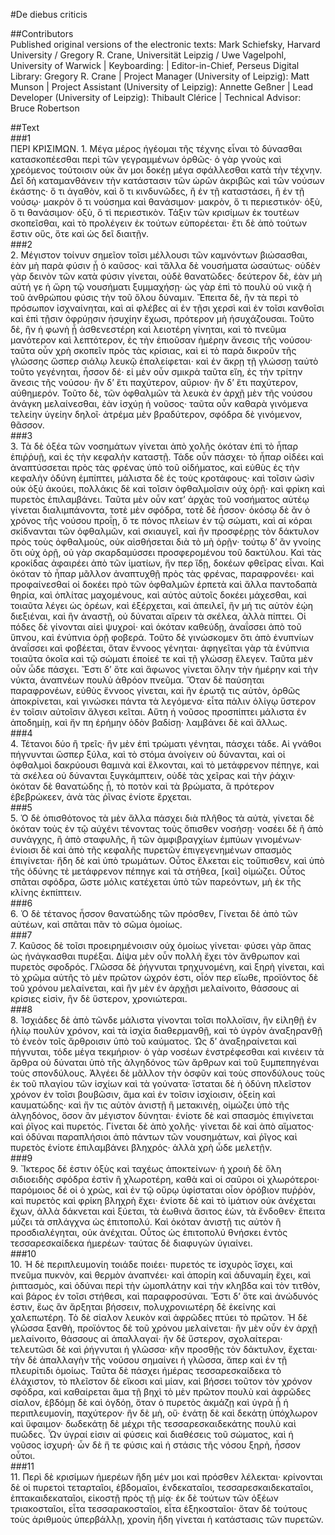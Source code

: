 #De diebus criticis  

##Contributors  
Published original versions of the electronic texts: Mark Schiefsky, Harvard University / Gregory R. Crane, Universität Leipzig / Uwe Vagelpohl, University of Warwick | Keyboarding:  | Editor-in-Chief, Perseus Digital Library: Gregory R. Crane | Project Manager (University of Leipzig): Matt Munson | Project Assistant (University of Leipzig): Annette Geßner | Lead Developer (University of Leipzig): Thibault Clérice | Technical Advisor: Bruce Robertson  

##Text  
###1  
ΠΕΡΙ ΚΡΙΣΙΜΩΝ. 1. Μέγα μέρος ἡγέομαι τῆς τέχνης εἶναι τὸ δύνασθαι κατασκοπέεσθαι περὶ τῶν γεγραμμένων ὀρθῶς· ὁ γὰρ γνοὺς καὶ χρεόμενος τούτοισιν οὐκ ἄν μοι δοκέῃ μέγα σφάλλεσθαι κατὰ τὴν τέχνην. Δεῖ δὴ καταμανθάνειν τὴν κατάστασιν τῶν ὡρῶν ἀκριβῶς καὶ τῶν νούσων ἑκάστης· ὅ τι ἀγαθὸν, καὶ ὅ τι κινδυνῶδες, ἢ ἐν τῇ καταστάσει, ἢ ἐν τῇ νούσῳ· μακρὸν ὅ τι νούσημα καὶ θανάσιμον· μακρὸν, ὅ τι περιεστικόν· ὀξὺ, ὅ τι θανάσιμον· ὀξὺ, ὅ τὶ περιεστικὸν. Τάξιν τῶν κρισίμων ἐκ τουτέων σκοπεῖσθαι, καὶ τὸ προλέγειν ἐκ τούτων εὐπορέεται· ἔτι δὲ ἀπὸ τούτων ἔστιν οὓς, ὅτε καὶ ὡς δεῖ διαιτῇν.  
###2  
2. Μέγιστον τοίνυν σημεῖον τοῖσι μέλλουσι τῶν καμνόντων βιώσασθαι, ἐὰν μὴ παρὰ φύσιν ᾖ ὁ καῦσος· καὶ τἄλλα δὲ νουσήματα ὡσαύτως· οὐδὲν γὰρ δεινὸν τῶν κατὰ φύσιν γίνεται, οὐδὲ θανατῶδες· δεύτερον δὲ, ἐὰν μὴ αὐτή γε ἡ ὥρη τῷ νουσήματι ξυμμαχήσῃ· ὡς γὰρ ἐπὶ τὸ πουλὺ οὐ νικᾷ ἡ τοῦ ἀνθρώπου φύσις τὴν τοῦ ὅλου δύναμιν. Ἔπειτα δὲ, ἢν τὰ περὶ τὸ πρόσωπον ἰσχναίνηται, καὶ αἱ φλέβες αἱ ἐν τῇσι χερσὶ καὶ ἐν τοῖσι κανθοῖσι καὶ ἐπὶ τῇσιν ὀφρύῃσιν ἡσυχίην ἔχωσι, πρότερον μὴ ἡσυχάζουσαι. Τοῦτο δὲ, ἢν ἡ φωνὴ ᾖ ἀσθενεστέρη καὶ λειοτέρη γίνηται, καὶ τὸ πνεῦμα μανότερον καὶ λεπτότερον, ἐς τὴν ἐπιοῦσαν ἡμέρην ἄνεσις τῆς νούσου· ταῦτα οὖν χρὴ σκοπεῖν πρὸς τὰς κρίσιας, καὶ εἰ τὸ παρὰ δικροῦν τῆς γλώσσης ὥσπερ σιάλῳ λευκῷ ἐπαλείφεται· καὶ ἐν ἄκρῃ τῇ γλώσσῃ ταὐτὸ τοῦτο γεγένηται, ἧσσον δέ· εἰ μὲν οὖν σμικρὰ ταῦτα εἴη, ἐς τὴν τρίτην ἄνεσις τῆς νούσου· ἢν δ’ ἔτι παχύτερον, αὔριον· ἢν δ’ ἔτι παχύτερον, αὐθημερόν. Τοῦτο δὲ, τῶν ὀφθαλμῶν τὰ λευκὰ ἐν ἀρχῇ μὲν τῆς νούσου ἀνάγκη μελαίνεσθαι, ἐὰν ἰσχύῃ ἡ νοῦσος· ταῦτα οὖν καθαρὰ γινόμενα τελείην ὑγείην δηλοῖ· ἀτρέμα μὲν βραδύτερον, σφόδρα δὲ γινόμενον, θᾶσσον.  
###3  
3. Τὰ δὲ ὀξέα τῶν νοσημάτων γίνεται ἀπὸ χολῆς ὁκόταν ἐπὶ τὸ ἧπαρ ἐπιῤῥυῇ, καὶ ἐς τὴν κεφαλὴν καταστῇ. Τάδε οὖν πάσχει· τὸ ἧπαρ οἰδέει καὶ ἀναπτύσσεται πρὸς τὰς φρένας ὑπὸ τοῦ οἰδήματος, καὶ εὐθὺς ἐς τὴν κεφαλὴν ὀδύνη ἐμπίπτει, μάλιστα δὲ ἐς τοὺς κροτάφους· καὶ τοῖσιν ὠσὶν οὐκ ὀξὺ ἀκούει, πολλάκις δὲ καὶ τοῖσιν ὀφθαλμοῖσιν οὐχ ὁρῇ· καὶ φρίκη καὶ πυρετὸς ἐπιλαμβάνει. Ταῦτα μὲν οὖν κατ’ ἀρχὰς τοῦ νοσήματος αὐτέῳ γίνεται διαλιμπάνοντα, τοτὲ μὲν σφόδρα, τοτὲ δὲ ἧσσον· ὁκόσῳ δὲ ἂν ὁ χρόνος τῆς νούσου προΐῃ, ὅ τε πόνος πλείων ἐν τῷ σώματι, καὶ αἱ κόραι σκίδνανται τῶν ὀφθαλμῶν, καὶ σκιαυγεῖ, καὶ ἢν προσφέρῃς τὸν δάκτυλον πρὸς τοὺς ὀφθαλμοὺς, οὐκ αἰσθήσεται διὰ τὸ μὴ ὁρῇν· τούτῳ δ’ ἂν γνοίης ὅτι οὐχ ὁρῇ, οὐ γὰρ σκαρδαμύσσει προσφερομένου τοῦ δακτύλου. Καὶ τὰς κροκίδας ἀφαιρέει ἀπὸ τῶν ἱματίων, ἤν περ ἴδῃ, δοκέων φθεῖρας εἶναι. Καὶ ὁκόταν τὸ ἧπαρ μᾶλλον ἀναπτυχθῇ πρὸς τὰς φρένας, παραφρονέει· καὶ προφαίνεσθαί οἱ δοκέει πρὸ τῶν ὀφθαλμῶν ἑρπετὰ καὶ ἄλλα παντοδαπὰ θηρία, καὶ ὁπλίτας μαχομένους, καὶ αὐτὸς αὐτοῖς δοκέει μάχεσθαι, καὶ τοιαῦτα λέγει ὡς ὁρέων, καὶ ἐξέρχεται, καὶ ἀπειλεῖ, ἢν μή τις αὐτὸν ἐῴη διεξιέναι, καὶ ἢν ἀναστῇ, οὐ δύναται αἴρειν τὰ σκέλεα, ἀλλὰ πίπτει. Οἱ πόδες δὲ γίνονται αἰεὶ ψυχροί· καὶ ὁκόταν καθεύδῃ, ἀναΐσσει ἀπὸ τοῦ ὕπνου, καὶ ἐνύπνια ὁρῇ φοβερά. Τοῦτο δὲ γινώσκομεν ὅτι ἀπὸ ἐνυπνίων ἀναΐσσει καὶ φοβέεται, ὅταν ἔννοος γένηται· ἀφηγεῖται γὰρ τὰ ἐνύπνια τοιαῦτα ὁκοῖα καὶ τῷ σώματι ἐποίεέ τε καὶ τῇ γλώσσῃ ἔλεγεν. Ταῦτα μὲν οὖν ὧδε πάσχει. Ἔστι δ’ ὅτε καὶ ἄφωνος γίνεται ὅλην τὴν ἡμέρην καὶ τὴν νύκτα, ἀναπνέων πουλὺ ἀθρόον πνεῦμα. Ὅταν δὲ παύσηται παραφρονέων, εὐθὺς ἔννοος γίνεται, καὶ ἢν ἐρωτᾷ τις αὐτὸν, ὀρθῶς ἀποκρίνεται, καὶ γινώσκει πάντα τὰ λεγόμενα· εἶτα πάλιν ὀλίγῳ ὕστερον ἐν τοῖσιν αὐτοῖσιν ἄλγεσι κεῖται. Αὕτη ἡ νοῦσος προσπίπτει μάλιστα ἐν ἀποδημίῃ, καὶ ἤν πη ἐρήμην ὁδὸν βαδίσῃ· λαμβάνει δὲ καὶ ἄλλως.  
###4  
4. Τέτανοι δύο ἢ τρεῖς· ἢν μὲν ἐπὶ τρώματι γένηται, πάσχει τάδε. Αἱ γνάθοι πήγνυνται ὥσπερ ξύλα, καὶ τὸ στόμα ἀνοίγειν οὐ δύνανται, καὶ οἱ ὀφθαλμοὶ δακρύουσι θαμινὰ καὶ ἕλκονται, καὶ τὸ μετάφρενον πέπηγε, καὶ τὰ σκέλεα οὐ δύνανται ξυγκάμπτειν, οὐδὲ τὰς χεῖρας καὶ τὴν ῥάχιν· ὁκόταν δὲ θανατώδης ᾖ, τὸ ποτὸν καὶ τὰ βρώματα, ἃ πρότερον ἐβεβρώκεεν, ἀνὰ τὰς ῥῖνας ἐνίοτε ἔρχεται.  
###5  
5. Ὁ δὲ ὀπισθότονος τὰ μὲν ἄλλα πάσχει διὰ πλῆθος τὰ αὐτὰ, γίνεται δὲ ὁκόταν τοὺς ἐν τῷ αὐχένι τένοντας τοὺς ὄπισθεν νοσήσῃ· νοσέει δὲ ἢ ἀπὸ συνάγχης, ἢ ἀπὸ σταφυλῆς, ἢ τῶν ἀμφιβραγχίων ἐμπύων γινομένων· ἐνίοισι δὲ καὶ ἀπὸ τῆς κεφαλῆς πυρετῶν ἐπιγεγενημένων σπασμὸς ἐπιγίνεται· ἤδη δὲ καὶ ὑπὸ τρωμάτων. Οὗτος ἕλκεται εἰς τοὔπισθεν, καὶ ὑπὸ τῆς ὀδύνης τὲ μετάφρενον πέπηγε καὶ τὰ στήθεα, [καὶ] οἰμώζει. Οὗτος σπᾶται σφόδρα, ὥστε μόλις κατέχεται ὑπὸ τῶν παρεόντων, μὴ ἐκ τῆς κλίνης ἐκπίπτειν.  
###6  
6. Ὁ δὲ τέτανος ἧσσον θανατώδης τῶν πρόσθεν, Γίνεται δὲ ἀπὸ τῶν αὐτέων, καὶ σπᾶται πᾶν τὸ σῶμα ὁμοίως.  
###7  
7. Καῦσος δὲ τοῖσι προειρημένοισιν οὐχ ὁμοίως γίνεται· φύσει γὰρ ἅπας ὡς ἠνάγκασθαι πυρέξαι. Δίψα μὲν οὖν πολλὴ ἔχει τὸν ἄνθρωπον καὶ πυρετὸς σφοδρός. Γλῶσσα δὲ ῥήγνυται τρηχυνομένη, καὶ ξηρὴ γίνεται, καὶ τὸ χρῶμα αὐτῆς τὸ μὲν πρῶτον ὠχρόν ἐστι, οἷόν περ εἴωθε, προϊόντος δὲ τοῦ χρόνου μελαίνεται, καὶ ἢν μὲν ἐν ἀρχῇσι μελαίνοιτο, θάσσους αἱ κρίσιες εἰσὶν, ἢν δὲ ὕστερον, χρονιώτεραι.  
###8  
8. Ἰσχιάδες δὲ ἀπὸ τῶνδε μάλιστα γίνονται τοῖσι πολλοϊσιν, ἢν εἱληθῇ ἐν ἡλίῳ πουλὺν χρόνον, καὶ τὰ ἰσχία διαθερμανθῇ, καὶ τὸ ὑγρὸν ἀναξηρανθῇ τὸ ἐνεὸν τοῖς ἄρθροισιν ὑπὸ τοῦ καύματος. Ὡς δ’ ἀναξηραίνεται καὶ πήγνυται, τόδε μέγα τεκμήριον· ὁ γὰρ νοσέων ἐνστρέφεσθαι καὶ κινέειν τὰ ἄρθρα οὐ δύναται ὑπὸ τῆς ἀλγηδόνος τῶν ἄρθρων καὶ τοῦ ξυμπεπηγέναι τοὺς σπονδύλους. Ἀλγέει δὲ μᾶλλον τὴν ὀσφῦν καὶ τοὺς σπονδύλους τοὺς ἐκ τοῦ πλαγίου τῶν ἰσχίων καὶ τὰ γούνατα· ἵσταται δὲ ἡ ὀδύνη πλεῖστον χρόνον ἐν τοῖσι βουβῶσιν, ἅμα καὶ ἐν τοῖσιν ἰσχίοισιν, ὀξείη καὶ καυματώδης· καὶ ἤν τις αὐτὸν ἀνιστῇ ἢ μετακινέῃ, οἰμώζει ὑπὸ τῆς ἀλγηδόνος, ὅσον ἂν μέγιστον δύνηται· ἐνίοτε δὲ καὶ σπασμὸς ἐπιγίνεται καὶ ῥῖγος καὶ πυρετός. Γίνεται δὲ ἀπὸ χολῆς· γίνεται δὲ καὶ ἀπὸ αἵματος· καὶ ὀδύναι παραπλήσιοι ἀπὸ πάντων τῶν νουσημάτων, καὶ ῥῖγος καὶ πυρετὸς ἐνίοτε ἐπιλαμβάνει βληχρός· ἀλλὰ χρὴ ὧδε μελετῇν.  
###9  
9. Ἴκτερος δέ ἐστιν ὀξὺς καὶ ταχέως ἀποκτείνων· ἡ χροιὴ δὲ ὅλη σιδιοειδὴς σφόδρα ἐστὶν ἢ χλωροτέρη, καθὰ καὶ οἱ σαῦροι οἱ χλωρότεροι· παρόμοιος δέ οἱ ὁ χρὼς, καὶ ἐν τῷ οὔρῳ ὑφίσταται οἷον ὀρόβιον πυῤῥὸν, καὶ πυρετὸς καὶ φρίκη βληχρὴ ἔχει· ἐνίοτε δὲ καὶ τὸ ἱμάτιον οὐκ ἀνέχεται ἔχων, ἀλλὰ δάκνεται καὶ ξύεται, τὰ ἑωθινὰ ἄσιτος ἐὼν, τὰ ἔνδοθεν· ἔπειτα μύζει τὰ σπλάγχνα ὡς ἐπιτοπολύ. Καὶ ὁκόταν ἀνιστῇ τις αὐτὸν ἢ προσδιαλέγηται, οὐκ ἀνέχιται. Οὗτος ὡς ἐπιτοπολύ θνήσκει ἐντὸς τεσσαρεσκαίδεκα ἡμερέων· ταύτας δὲ διαφυγὼν ὑγιαίνει.  
###10  
10. Ἡ δὲ περιπλευμονίη τοιάδε ποιέει· πυρετός τε ἰσχυρὸς ἴσχει, καὶ πνεῦμα πυκνὸν, καὶ θερμὸν ἀναπνέει· καὶ ἀπορίη καὶ ἀδυναμίη ἔχει, καὶ ῥιπτασμὸς, καὶ ὀδύναι περὶ τὴν ὠμοπλάτην καὶ τὴν κληβδα καὶ τὸν τιτθὸν, καὶ βάρος ἐν τοῖσι στήθεσι, καὶ παραφροσύναι. Ἔστι δ’ ὅτε καὶ ἀνώδυνός ἐστιν, ἕως ἂν ἄρξηται βήσσειν, πολυχρονιωτέρη δὲ ἐκείνης καὶ χαλεπωτέρη. Τὸ δὲ σίαλον λευκὸν καὶ ἀφρῶδες πτύει τὸ πρῶτον. Ἡ δὲ γλῶσσα ξανθὴ, προϊόντος δὲ τοῦ χρόνου μελαίνεται· ἢν μὲν οὖν ἐν ἀρχῇ μελαίνοιτο, θάσσους αἱ ἀπαλλαγαί· ἢν δὲ ὕστερον, σχολαίτεραι· τελευτῶσι δὲ καὶ ῥήγνυται ἡ γλῶσσα· κἢν προσθῇς τὸν δάκτυλον, ἔχεται· τὴν δὲ ἀπαλλαγὴν τῆς νούσου σημαίνει ἡ γλῶσσα, ἅπερ καὶ ἐν τῇ πλευρίτιδι ὁμοίως. Ταῦτα δὲ πάσχει ἡμέρας τεσσαρεσκαίδεκα τὸ ἐλάχιστον, τὸ πλεῖστον δὲ εἴκοσι καὶ μίαν, καὶ βήσσει τοῦτον τὸν χρόνον σφόδρα, καὶ καθαίρεται ἅμα τῇ βηχὶ τὸ μὲν πρῶτον πουλὺ καὶ ἀφρῶδες σίαλον, ἑβδόμῃ δὲ καὶ ὀγδόῃ, ὅταν ὁ πυρετὸς ἀκμάζῃ καὶ ὑγρὰ ᾖ ἡ περιπλευμονίη, παχύτερον· ἢν δὲ μὴ, οὔ· ἐνάτῃ δὲ καὶ δεκάτῃ ὑπόχλωρον καὶ ὕφαιμον· δωδεκάτῃ δὲ μέχρι τῆς τεσσαρεσκαιδεκάτης πουλὺ καὶ πυῶδες. Ὧν ὑγραί εἰσιν αἱ φύσεις καὶ διαθέσεις τοῦ σώματος, καὶ ἡ νοῦσος ἰσχυρή· ὧν δὲ ἥ τε φύσις καὶ ἡ στάσις τῆς νόσου ξηρὴ, ἧσσον οὗτοι.  
###11  
11. Περὶ δὲ κρισίμων ἡμερέων ἤδη μέν μοι καὶ πρόσθεν λέλεκται· κρίνονται δὲ οἱ πυρετοὶ τεταρταῖοι, ἑβδομαῖοι, ἑνδεκαταῖοι, τεσσαρεσκαιδεκαταῖοι, ἑπτακαιδεκαταῖοι, εἰκοστῇ πρὸς τῇ μίᾳ· ἐκ δὲ τούτων τῶν ὀξέων τριακοσταῖοι, εἶτα τεσσαρακοσταῖοι, εἶτα ἑξηκοσταῖοι· ὅταν δὲ τούτους τοὺς ἀριθμοὺς ὑπερβάλλῃ, χρονίη ἤδη γίνεται ἡ κατάστασις τῶν πυρετῶν.  

